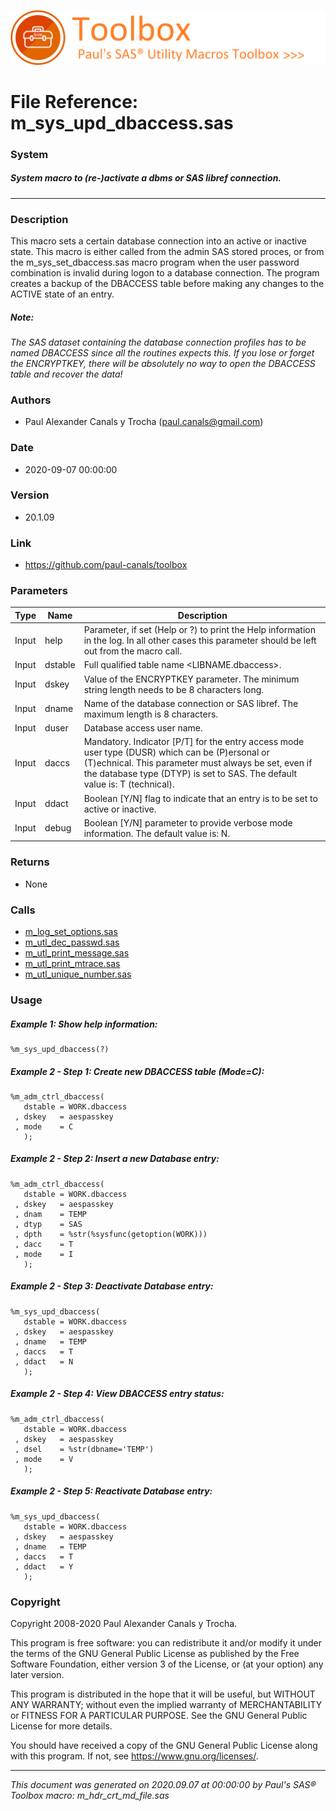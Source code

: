 ![../../misc/images/doc_banner.png](../../misc/images/doc_banner.png)
# 
# File Reference: m_sys_upd_dbaccess.sas

### System

##### System macro to (re-)activate a dbms or SAS libref connection.

***

### Description
This macro sets a certain database connection into an active or inactive state. This macro is either called from the admin SAS stored proces, or from the m_sys_set_dbaccess.sas macro program when the user password combination is invalid during logon to a database connection. The program creates a backup of the DBACCESS table before making any changes to the ACTIVE state of an entry.

##### *Note:*
*The SAS dataset containing the database connection profiles has to be named DBACCESS since all the routines expects this.*
*If you lose or forget the ENCRYPTKEY, there will be absolutely no way to open the DBACCESS table and recover the data!*

### Authors
* Paul Alexander Canals y Trocha (paul.canals@gmail.com)

### Date
* 2020-09-07 00:00:00

### Version
* 20.1.09

### Link
* https://github.com/paul-canals/toolbox

### Parameters
| Type | Name | Description |
| ---- | ---- | ----------- |
| Input | help | Parameter, if set (Help or ?) to print the Help information in the log. In all other cases this parameter should be left out from the macro call. |
| Input | dstable | Full qualified table name <LIBNAME.dbaccess>. |
| Input | dskey | Value of the ENCRYPTKEY parameter. The minimum string length needs to be 8 characters long. |
| Input | dname | Name of the database connection or SAS libref. The maximum length is 8 characters. |
| Input | duser | Database access user name. |
| Input | daccs | Mandatory. Indicator [P/T] for the entry access mode user type (DUSR) which can be (P)ersonal or (T)echnical. This parameter must always be set, even if the database type (DTYP) is set to SAS. The default value is: T (technical). |
| Input | ddact | Boolean [Y/N] flag to indicate that an entry is to be set to active or inactive. |
| Input | debug | Boolean [Y/N] parameter to provide verbose mode information. The default value is: N. |

### Returns
* None

### Calls
* [m_log_set_options.sas](m_log_set_options.md)
* [m_utl_dec_passwd.sas](m_utl_dec_passwd.md)
* [m_utl_print_message.sas](m_utl_print_message.md)
* [m_utl_print_mtrace.sas](m_utl_print_mtrace.md)
* [m_utl_unique_number.sas](m_utl_unique_number.md)

### Usage

##### Example 1: Show help information:
```sas
%m_sys_upd_dbaccess(?)
```

##### Example 2 - Step 1: Create new DBACCESS table (Mode=C):
```sas
%m_adm_ctrl_dbaccess(
   dstable = WORK.dbaccess
 , dskey   = aespasskey
 , mode    = C
   );
```

##### Example 2 - Step 2: Insert a new Database entry:
```sas
%m_adm_ctrl_dbaccess(
   dstable = WORK.dbaccess
 , dskey   = aespasskey
 , dnam    = TEMP
 , dtyp    = SAS
 , dpth    = %str(%sysfunc(getoption(WORK)))
 , dacc    = T
 , mode    = I
   );
```

##### Example 2 - Step 3: Deactivate Database entry:
```sas
%m_sys_upd_dbaccess(
   dstable = WORK.dbaccess
 , dskey   = aespasskey
 , dname   = TEMP
 , daccs   = T
 , ddact   = N
   );
```

##### Example 2 - Step 4: View DBACCESS entry status:
```sas
%m_adm_ctrl_dbaccess(
   dstable = WORK.dbaccess
 , dskey   = aespasskey
 , dsel    = %str(dbname='TEMP')
 , mode    = V
   );
```

##### Example 2 - Step 5: Reactivate Database entry:
```sas
%m_sys_upd_dbaccess(
   dstable = WORK.dbaccess
 , dskey   = aespasskey
 , dname   = TEMP
 , daccs   = T
 , ddact   = Y
   );
```

### Copyright
Copyright 2008-2020 Paul Alexander Canals y Trocha. 
 
This program is free software: you can redistribute it and/or modify 
it under the terms of the GNU General Public License as published by 
the Free Software Foundation, either version 3 of the License, or 
(at your option) any later version. 
 
This program is distributed in the hope that it will be useful, 
but WITHOUT ANY WARRANTY; without even the implied warranty of 
MERCHANTABILITY or FITNESS FOR A PARTICULAR PURPOSE. See the 
GNU General Public License for more details. 
 
You should have received a copy of the GNU General Public License 
along with this program. If not, see <https://www.gnu.org/licenses/>. 


***
*This document was generated on 2020.09.07 at 00:00:00 by Paul's SAS&reg; Toolbox macro: m_hdr_crt_md_file.sas*
